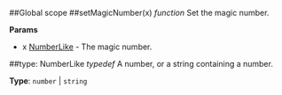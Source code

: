 ##Global scope
<a name="setMagicNumber"></a>
##setMagicNumber(x) *function*
Set the magic number.

**Params**

- x [NumberLike](#NumberLike) - The magic number.

<a name="NumberLike"></a>
##type: NumberLike *typedef*
A number, or a string containing a number.

**Type**: `number` | `string`  
